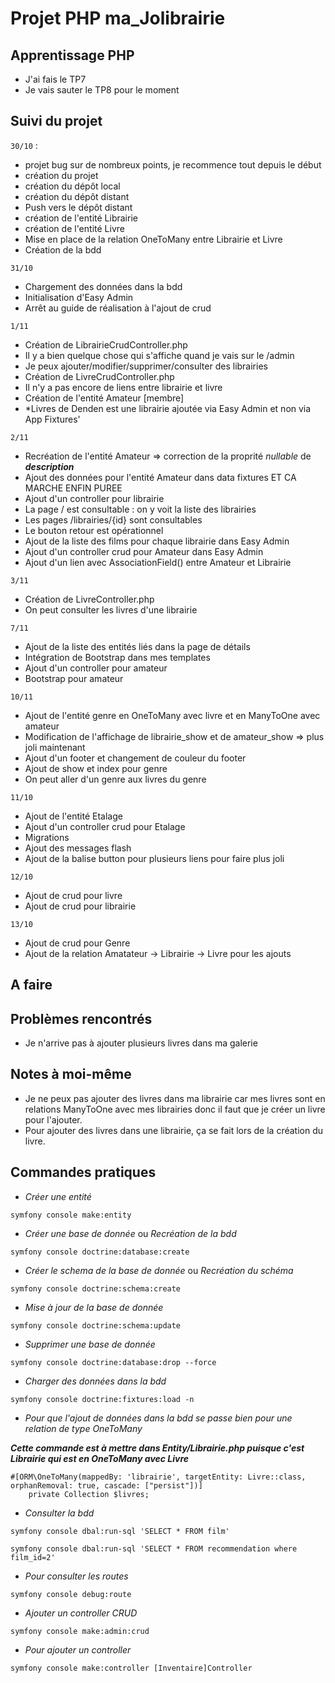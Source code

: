 # Projet PHP **ma_Jolibrairie**

## Apprentissage PHP

- J'ai fais le TP7
- Je vais sauter le TP8 pour le moment

## Suivi du projet

`30/10` : 
- projet bug sur de nombreux points, je recommence tout depuis le début
- création du projet
- création du dépôt local
- création du dépôt distant 
- Push vers le dépôt distant
- création de l'entité Librairie
- création de l'entité Livre
- Mise en place de la relation OneToMany entre Librairie et Livre
- Création de la bdd 

`31/10`
- Chargement des données dans la bdd
- Initialisation d'Easy Admin
- Arrêt au guide de réalisation à l'ajout de crud

`1/11`
- Création de LibrairieCrudController.php
- Il y a bien quelque chose qui s'affiche quand je vais sur le /admin 
- Je peux ajouter/modifier/supprimer/consulter des librairies
- Création de LivreCrudController.php
- Il n'y a pas encore de liens entre librairie et livre
- Création de l'entité Amateur [membre]
- *Livres de Denden est une librairie ajoutée via Easy Admin et non via App Fixtures'

`2/11`
- Recréation de l'entité Amateur => correction de la proprité *nullable* de ***description***
- Ajout des données pour l'entité Amateur dans data fixtures ET CA MARCHE ENFIN PUREE
- Ajout d'un controller pour librairie
- La page / est consultable : on y voit la liste des librairies
- Les pages /librairies/{id} sont consultables
- Le bouton retour est opérationnel
- Ajout de la liste des films pour chaque librairie dans Easy Admin
- Ajout d'un controller crud pour Amateur dans Easy Admin
- Ajout d'un lien avec AssociationField() entre Amateur et Librairie

`3/11`
- Création de LivreController.php
- On peut consulter les livres d'une librairie

`7/11`
- Ajout de la liste des entités liés dans la page de détails 
- Intégration de Bootstrap dans mes templates
- Ajout d'un controller pour amateur
- Bootstrap pour amateur

`10/11`
- Ajout de l'entité genre en OneToMany avec livre et en ManyToOne avec amateur
- Modification de l'affichage de librairie_show et de amateur_show => plus joli maintenant
- Ajout d'un footer et changement de couleur du footer
- Ajout de show et index pour genre
- On peut aller d'un genre aux livres du genre

`11/10` 
- Ajout de l'entité Etalage
- Ajout d'un controller crud pour Etalage
- Migrations
- Ajout des messages flash
- Ajout de la balise button pour plusieurs liens pour faire plus joli

`12/10`
- Ajout de crud pour livre
- Ajout de crud pour librairie

`13/10`
- Ajout de crud pour Genre
- Ajout de la relation Amatateur -> Librairie -> Livre pour les ajouts

## A faire



## Problèmes rencontrés

- Je n'arrive pas à ajouter plusieurs livres dans ma galerie

## Notes à moi-même

- Je ne peux pas ajouter des livres dans ma librairie car mes livres sont en relations ManyToOne avec mes librairies donc il faut que je créer un livre pour l'ajouter.
- Pour ajouter des livres dans une librairie, ça se fait lors de la création du livre. 

## Commandes pratiques

- *Créer une entité*

```
symfony console make:entity
```
- *Créer une base de donnée* ou *Recréation de la bdd*
```
symfony console doctrine:database:create
```
- *Créer le schema de la base de donnée* ou *Recréation du schéma*
```
symfony console doctrine:schema:create
```
- *Mise à jour de la base de donnée*
```
symfony console doctrine:schema:update
```
- *Supprimer une base de donnée*
```
symfony console doctrine:database:drop --force
```
- *Charger des données dans la bdd*

```
symfony console doctrine:fixtures:load -n
```

- *Pour que l'ajout de données dans la bdd se passe bien pour une relation de type OneToMany*

***Cette commande est à mettre dans Entity/Librairie.php puisque c'est Librairie qui est en OneToMany avec Livre***
```
#[ORM\OneToMany(mappedBy: 'librairie', targetEntity: Livre::class, orphanRemoval: true, cascade: ["persist"])]
    private Collection $livres;
```

- *Consulter la bdd* 
```
symfony console dbal:run-sql 'SELECT * FROM film'
```
```
symfony console dbal:run-sql 'SELECT * FROM recommendation where film_id=2'
```
- *Pour consulter les routes*
``` 
symfony console debug:route
```
- *Ajouter un controller CRUD*
```
symfony console make:admin:crud
```
- *Pour ajouter un controller*
```
symfony console make:controller [Inventaire]Controller
```